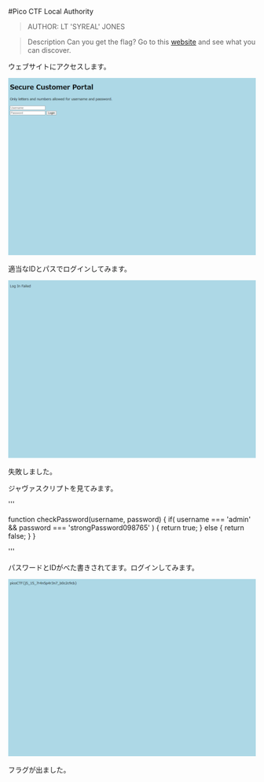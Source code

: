 #Pico CTF Local Authority

>AUTHOR: LT 'SYREAL' JONES

>Description
>Can you get the flag?
>Go to this [website](http://saturn.picoctf.net:49386/) and see what you can discover.


ウェブサイトにアクセスします。

![image1](./images/saturn.picoctf.net_49386_.png)

適当なIDとパスでログインしてみます。


![image2](./images/saturn.picoctf.net_49386_login.php.png)


失敗しました。

ジャヴァスクリプトを見てみます。

'''

function checkPassword(username, password)
{
  if( username === 'admin' && password === 'strongPassword098765' )
  {
    return true;
  }
  else
  {
    return false;
  }
}

'''


パスワードとIDがべた書きされてます。ログインしてみます。


![image3](./images/saturn.picoctf.net_49386_admin.php.png)

フラグが出ました。

